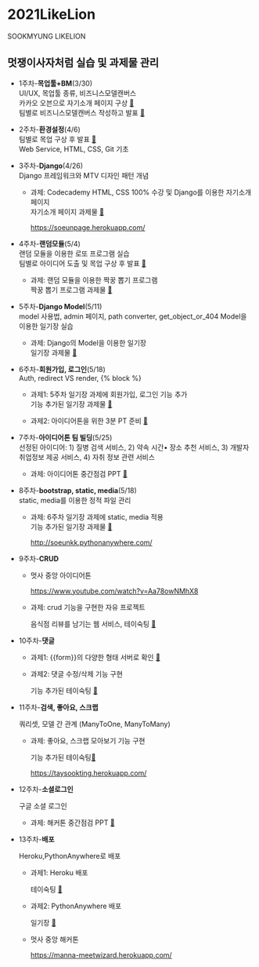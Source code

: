 # 2021LikeLion
SOOKMYUNG LIKELION


## 멋쟁이사자처럼 실습 및 과제물 관리  
* 1주차-**목업툴+BM**(3/30)  
  UI/UX, 목업툴 종류, 비즈니스모델캔버스  
  카카오 오븐으로 자기소개 페이지 구상 [📝](https://github.com/soeunkk/2021LikeLion/blob/master/week/week01/%EB%AA%A9%EC%97%85(%EC%98%A4%EB%B8%90)_%EC%9E%90%EA%B8%B0%EC%86%8C%EA%B0%9C%20%ED%8E%98%EC%9D%B4%EC%A7%80.pdf)  
  팀별로 비즈니스모델캔버스 작성하고 발표 [📝](https://github.com/soeunkk/2021LikeLion/blob/master/week/week01/%EB%B9%84%EC%A6%88%EB%8B%88%EC%8A%A4%EB%AA%A8%EB%8D%B8%EC%BA%94%EB%B2%84%EC%8A%A4_STABLE.pdf)  
  
* 2주차-**환경설정**(4/6)  
  팀별로 목업 구상 후 발표 [📝](https://github.com/soeunkk/2021LikeLion/blob/master/week/week02/%EB%AA%A9%EC%97%85(%EC%98%A4%EB%B8%90)_STABLE%20%ED%99%88%ED%99%94%EB%A9%B4.pdf)  
  Web Service, HTML, CSS, Git 기초  
  
* 3주차-**Django**(4/26)  
  Django 프레임워크와 MTV 디자인 패턴 개념  
  + 과제: Codecademy HTML, CSS 100% 수강 및 Django를 이용한 자기소개 페이지  
   자기소개 페이지 과제물 [📂](https://github.com/soeunkk/2021LikeLion/tree/master/assignment/assignment03_IntroduceSelf)  
  
    https://soeunpage.herokuapp.com/
  
* 4주차-**랜덤모듈**(5/4)  
  랜덤 모듈을 이용한 로또 프로그램 실습  
  팀별로 아이디어 도출 및 목업 구상 후 발표 [📝](https://github.com/soeunkk/2021LikeLion/blob/master/week/week04/%EB%AA%A9%EC%97%85(PPT)_SookTemp.pdf)  
  + 과제: 랜덤 모듈을 이용한 짝꿍 뽑기 프로그램  
   짝꿍 뽑기 프로그램 과제물 [📂](https://github.com/soeunkk/2021LikeLion/tree/master/assignment/assignment04_RandomDraw)  
  
* 5주차-**Django Model**(5/11)  
  model 사용법, admin 페이지, path converter, get_object_or_404
  Model을 이용한 일기장 실습  
  
  + 과제: Django의 Model을 이용한 일기장  
   일기장 과제물 [📂](https://github.com/soeunkk/2021LikeLion/tree/master/assignment/assignment05_Diary)  
  
* 6주차-**회원가입, 로그인**(5/18)  
  Auth, redirect VS render, {% block %}  
  
  + 과제1: 5주차 일기장 과제에 회원가입, 로그인 기능 추가  
  기능 추가된 일기장 과제물 [📂](https://github.com/soeunkk/2021LikeLion/tree/master/assignment/assignment06_Diary2)  

  + 과제2: 아이디어톤을 위한 3분 PT 준비 [📝](https://github.com/soeunkk/2021LikeLion/blob/master/week/week06/%EC%95%84%EC%9D%B4%EB%94%94%EC%96%B4%ED%86%A4%203%EB%B6%84%20%EB%B0%9C%ED%91%9C.pdf)  

* 7주차-**아이디어톤 팀 빌딩**(5/25)  
  선정된 아이디어: 1) 질병 검색 서비스, 2) 약속 시간• 장소 추천 서비스, 3) 개발자 취업정보 제공 서비스, 4) 자취 정보 관련 서비스   
  
  + 과제: 아이디어톤 중간점검 PPT [📝](https://github.com/soeunkk/2021LikeLion/blob/master/week/week08/Meet%20Wizard%20%EB%AA%A9%EC%97%85%2C%20%ED%85%8C%EC%9D%B4%EB%B8%94.pdf)  

* 8주차-**bootstrap, static, media**(5/18)    
  static, media를 이용한 정적 파일 관리  

  + 과제: 6주차 일기장 과제에 static, media 적용  
    기능 추가된 일기장 과제물 [📂](https://github.com/soeunkk/2021LikeLion/tree/master/assignment/assignment08_Diary3)         
    
    http://soeunkk.pythonanywhere.com/
  
* 9주차-**CRUD**      

  * 멋사 중앙 아이디어톤      

    https://www.youtube.com/watch?v=Aa78owNMhX8      

  * 과제: crud 기능을 구현한 자유 프로젝트     

    음식점 리뷰를 남기는 웹 서비스, 테이숙팅 [📂](https://github.com/soeunkk/2021LikeLion/tree/master/assignment/assignment09_CRUDProject)

* 10주차-**댓글**    

  * 과제1: {{form}}의 다양한 형태 서버로 확인 [📝](https://github.com/soeunkk/2021LikeLion/blob/master/week/week10/%EB%8B%A4%EC%96%91%ED%95%9C_form%ED%98%95%ED%83%9C.pdf)   

  * 과제2: 댓글 수정/삭제 기능 구현

    기능 추가된 테이숙팅 [📂](https://github.com/soeunkk/2021LikeLion/tree/master/assignment/assignment10_CRUDProject2)
  
* 11주차-**검색, 좋아요, 스크랩**

  쿼리셋, 모델 간 관계 (ManyToOne, ManyToMany)

  * 과제: 좋아요, 스크랩 모아보기 기능 구현

    기능 추가된 테이숙팅[📂](https://github.com/soeunkk/2021LikeLion/tree/master/assignment/assignment11_CRUDProject3)

    https://taysookting.herokuapp.com/

* 12주차-**소셜로그인**

  구글 소셜 로그인

  - 과제: 해커톤 중간점검 PPT [📝](https://github.com/soeunkk/2021LikeLion/blob/master/week/week12/Meet%20Wizard%20%EC%A4%91%EA%B0%84%EC%A0%90%EA%B2%80.pdf) 

* 13주차-**배포**

  Heroku,PythonAnywhere로 배포

  - 과제1: Heroku 배포 

    테이숙팅 [📂](https://github.com/soeunkk/2021LikeLion/tree/master/assignment/assignment13_Release/taysooktingproject)

  - 과제2: PythonAnywhere 배포

    일기장 [📂](https://github.com/soeunkk/2021LikeLion/tree/master/assignment/assignment13_Release/diaryproject)

  - 멋사 중앙 해커톤

    https://manna-meetwizard.herokuapp.com/